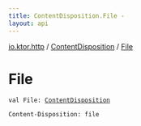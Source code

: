 ```yaml
---
title: ContentDisposition.File - 
layout: api
---
```


<div class='api-docs-breadcrumbs'><a href="../index.html">io.ktor.http</a> / <a href="index.html">ContentDisposition</a> / <a href="./-file.html">File</a></div>

# File

<div class="signature"><code><span class="keyword">val </span><span class="identifier">File</span><span class="symbol">: </span><a href="index.html"><span class="identifier">ContentDisposition</span></a></code></div>

<code>Content-Disposition: file</code>

